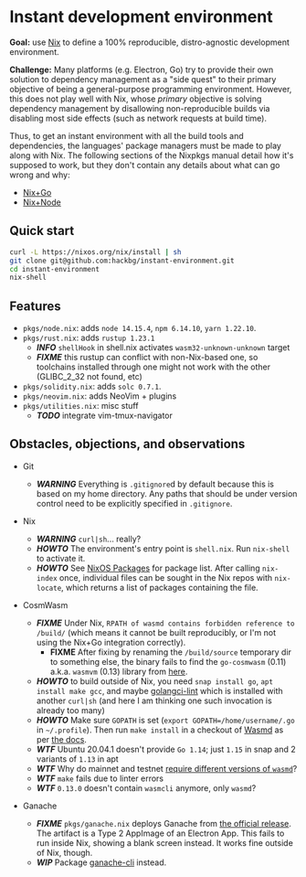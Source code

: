 # Instant development environment

**Goal:** use [Nix](https://nixos.org/download.html) to define a 100% reproducible,
distro-agnostic development environment.

**Challenge:** Many platforms (e.g. Electron, Go) try to provide their own
solution to dependency management as a "side quest" to their primary objective
of being a general-purpose programming environment. However, this does not play
well with Nix, whose _primary_ objective is solving dependency management by
disallowing non-reproducible builds via disabling most side effects (such as
network requests at build time).

Thus, to get an instant environment with all the build tools and dependencies,
the languages' package managers must be made to play along with Nix. The
following sections of the Nixpkgs manual detail how it's supposed to work,
but they don't contain any details about what can go wrong and why:
* [Nix+Go](https://nixos.org/manual/nixpkgs/stable/#sec-language-go)
* [Nix+Node](https://nixos.org/manual/nixpkgs/stable/#node.js)

## Quick start

```sh
curl -L https://nixos.org/nix/install | sh
git clone git@github.com:hackbg/instant-environment.git
cd instant-environment
nix-shell
```

## Features

* `pkgs/node.nix`: adds `node 14.15.4`, `npm 6.14.10`, `yarn 1.22.10`.
* `pkgs/rust.nix`: adds `rustup 1.23.1`
  * ***INFO*** `shellHook` in shell.nix activates `wasm32-unknown-unknown` target
  * ***FIXME*** this rustup can conflict with non-Nix-based one, so toolchains
    installed through one might not work with the other
    (GLIBC_2_32 not found, etc)
* `pkgs/solidity.nix`: adds `solc 0.7.1`.
* `pkgs/neovim.nix`: adds NeoVim + plugins
* `pkgs/utilities.nix`: misc stuff
  * ***TODO*** integrate vim-tmux-navigator

## Obstacles, objections, and observations

* Git
  * ***WARNING*** Everything is `.gitignore`d by default because this is
    based on my home directory. Any paths that should be under version control
    need to be explicitly specified in `.gitignore`.

* Nix
  * ***WARNING*** `curl|sh`... really?
  * ***HOWTO*** The environment's entry point is `shell.nix`.
    Run `nix-shell` to activate it.
  * ***HOWTO*** See [NixOS Packages](https://search.nixos.org/packages) for
    package list. After calling `nix-index` once, individual files can be sought
    in the Nix repos with `nix-locate`, which returns a list of packages
    containing the file.

* CosmWasm
  * ***FIXME*** Under Nix, `RPATH of wasmd contains forbidden reference
    to /build/` (which means it cannot be built reproducibly, or I'm not using the
    Nix+Go integration correctly).
    * **FIXME** After fixing by renaming the `/build/source` temporary dir to
      something else, the binary fails to find the `go-cosmwasm` (0.11) a.k.a.
      `wasmvm` (0.13) library from [here](https://github.com/CosmWasm/wasmvm).
  * ***HOWTO*** to build outside of Nix, you need `snap install go`,
    `apt install make gcc`, and maybe [golangci-lint](https://golangci-lint.run/usage/install/#linux-and-windows)
    which is installed with another `curl|sh` (and here I am thinking one such
    invocation is already too many)
  * ***HOWTO*** Make sure `GOPATH` is set
    (`export GOPATH=/home/username/.go` in `~/.profile`).
    Then run `make install` in a checkout of [Wasmd](https://github.com/CosmWasm/wasmd/tree/v0.13.0)
    as per [the docs](https://docs.cosmwasm.com/0.13/getting-started/installation.html).
  * ***WTF*** Ubuntu 20.04.1 doesn't provide `Go 1.14`;
    just `1.15` in snap and 2 variants of `1.13` in apt
  * ***WTF***  Why do mainnet and testnet [require different versions
    of `wasmd`](https://docs.cosmwasm.com/v0.13/getting-started/installation.html#wasmd)?
  * ***WTF*** `make` fails due to linter errors
  * ***WTF*** `0.13.0` doesn't contain `wasmcli` anymore, only `wasmd`?

* Ganache
  * ***FIXME*** `pkgs/ganache.nix` deploys Ganache from
    [the official release](https://github.com/trufflesuite/ganache/releases/download/v2.5.4/ganache-2.5.4-linux-x86_64.AppImage).
    The artifact is a Type 2 AppImage of an Electron App.
    This fails to run inside Nix, showing a blank screen instead.
    It works fine outside of Nix, though.
  * ***WIP*** Package [ganache-cli](https://github.com/trufflesuite/ganache-cli)
    instead.
